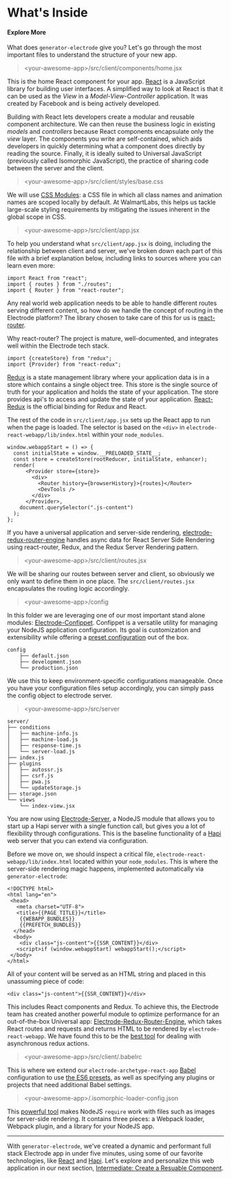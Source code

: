 # What's Inside

#### Explore More

What does `generator-electrode` give you? Let's go through the most important files to understand the structure of your new app.



> &lt;your-awesome-app&gt;/src/client/components/home.jsx

This is the home React component for your app. [React](https://facebook.github.io/react/index.html) is a JavaScript library for building user interfaces. A simplified way to look at React is that it can be used as the _View_ in a _Model-View-Controller_ application. It was created by Facebook and is being actively developed.

Building with React lets developers create a modular and reusable component architecture. We can then reuse the business logic in existing _models_ and _controllers_ because React components encapsulate only the _view_ layer. The components you write are self-contained, which aids developers in quickly determining what a component does directly by reading the source. Finally, it is ideally suited to Universal JavaScript \(previously called Isomorphic JavaScript\), the practice of sharing code between the server and the client.



> &lt;your-awesome-app&gt;/src/client/styles/base.css

We will use [CSS Modules](https://github.com/css-modules/css-modules): a CSS file in which all class names and animation names are scoped locally by default. At WalmartLabs, this helps us tackle large-scale styling requirements by mitigating the issues inherent in the global scope in CSS.



> &lt;your-awesome-app&gt;/src/client/app.jsx

To help you understand what `src/client/app.jsx` is doing, including the relationship between client and server, we've broken down each part of this file with a brief explanation below, including links to sources where you can learn even more:

```
import React from "react";
import { routes } from "./routes";
import { Router } from "react-router";
```

Any real world web application needs to be able to handle different routes serving different content, so how do we handle the concept of routing in the Electrode platform? The library chosen to take care of this for us is [react-router](https://github.com/reactjs/react-router/tree/master/docs).

Why react-router? The project is mature, well-documented, and integrates well within the Electrode tech stack.

```
import {createStore} from "redux";
import {Provider} from "react-redux";
```

[Redux](http://redux.js.org/) is a state management library where your application data is in a store which contains a single object tree. This store is the single source of truth for your application and holds the state of your application. The store provides api's to access and update the state of your application. [React-Redux](https://github.com/reactjs/react-redux) is the official binding for Redux and React.

The rest of the code in `src/client/app.jsx` sets up the React app to run when the page is loaded. The selector is based on the `<div>` in `electrode-react-webapp/lib/index.html` within your `node_modules`.

```
window.webappStart = () => {
  const initialState = window.__PRELOADED_STATE__;
  const store = createStore(rootReducer, initialState, enhancer);
  render(
      <Provider store={store}>
        <div>
          <Router history={browserHistory}>{routes}</Router>
          <DevTools />
        </div>
      </Provider>,
    document.querySelector(".js-content")
  );
};
```

If you have a universal application and server-side rendering, [electrode-redux-router-engine](https://github.com/electrode-io/electrode/tree/master/packages/electrode-redux-router-engine) handles async data for React Server Side Rendering using react-router, Redux, and the Redux Server Rendering pattern.

> &lt;your-awesome-app&gt;/src/client/routes.jsx

We will be sharing our routes between server and client, so obviously we only want to define them in one place. The `src/client/routes.jsx` encapsulates the routing logic accordingly.

> &lt;your-awesome-app&gt;/config

In this folder we are leveraging one of our most important stand alone modules: [Electrode-Confippet](http://www.electrode.io/docs/confippet.html). Confippet is a versatile utility for managing your NodeJS application configuration. Its goal is customization and extensibility while offering a [preset configuration](https://github.com/electrode-io/electrode-confippet) out of the box.

```
config
    ├── default.json
    ├── development.json
    └── production.json
```

We use this to keep environment-specific configurations manageable. Once you have your configuration files setup accordingly, you can simply pass the config object to electrode server.

> &lt;your-awesome-app&gt;/src/server

```
server/
├── conditions
│   ├── machine-info.js
│   ├── machine-load.js
│   ├── response-time.js
│   └── server-load.js
├── index.js
├── plugins
│   ├── autossr.js
│   ├── csrf.js
│   ├── pwa.js
│   └── updateStorage.js
├── storage.json
└── views
    └── index-view.jsx
```

You are now using [Electrode-Server](https://github.com/electrode-io/electrode-server), a NodeJS module that allows you to start up a Hapi server with a single function call, but gives you a lot of flexibility through configurations. This is the baseline functionality of a [Hapi](http://hapijs.com/) web server that you can extend via configuration.

Before we move on, we should inspect a critical file, `electrode-react-webapp/lib/index.html` located within your `node_modules`. This is where the server-side rendering magic happens, implemented automatically via `generator-electrode`:

```
<!DOCTYPE html>
<html lang="en">
 <head>
   <meta charset="UTF-8">
   <title>{{PAGE_TITLE}}</title>
    {{WEBAPP_BUNDLES}}
    {{PREFETCH_BUNDLES}}
  </head>
  <body>
    <div class="js-content">{{SSR_CONTENT}}</div>
   <script>if (window.webappStart) webappStart();</script>
 </body>
</html>
```

All of your content will be served as an HTML string and placed in this unassuming piece of code:

```
<div class="js-content">{{SSR_CONTENT}}</div>
```

This includes React components and Redux. To achieve this, the Electrode team has created another powerful module to optimize performance for an out-of-the-box Universal app: [Electrode-Redux-Router-Engine](https://github.com/electrode-io/electrode-redux-router-engine), which takes React routes and requests and returns HTML to be rendered by `electrode-react-webapp`. We have found this to be the [best tool](https://github.com/electrode-io/electrode-redux-router-engine) for dealing with asynchronous redux actions.

> &lt;your-awesome-app&gt;/src/client/.babelrc

This is where we extend our `electrode-archetype-react-app` [Babel](https://babeljs.io/docs/usage/babelrc/) configuration to use [the ES6 presets](https://babeljs.io/docs/plugins/preset-es2015/), as well as specifying any plugins or projects that need additional Babel settings.

> &lt;your-awesome-app&gt;/.isomorphic-loader-config.json

This [powerful tool](https://github.com/electrode-io/isomorphic-loader) makes NodeJS `require` work with files such as images for server-side rendering. It contains three pieces: a Webpack loader, Webpack plugin, and a library for your NodeJS app.

---

With `generator-electrode`, we've created a dynamic and performant full stack Electrode app in under five minutes, using some of our favorite technologies, like [React](https://facebook.github.io/react/index.html) and [Hapi](http://hapijs.com/). Let's explore and personalize this web application in our next section, [Intermediate: Create a Resuable Component](http://www.electrode.io/docs/create_reusable_component.html).


